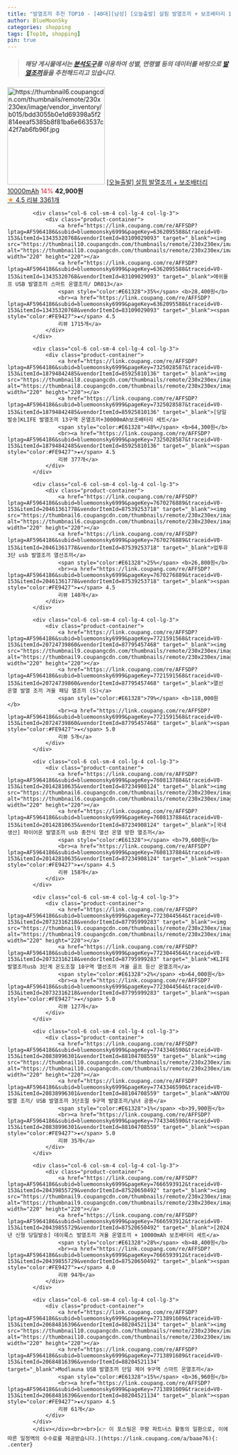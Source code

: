 ```yaml
---
title: "발열조끼 추천 TOP10 - [40대][남성] [오늘출발] 살핌 발열조끼 + 보조배터리 10000mAh"
author: BlueMoonSky
categories: shopping
tags: [Top10, shopping]
pin: true
---
```


> ##### 해당 게시물에서는 [**분석도구**](https://itemscout.io/)를 이용하여 **성별**, **연령별** 등의 데이터를 바탕으로 [**발열조끼**](https://link.coupang.com/a/baae76)들을 추천해드리고 있습니다.
<div class="container"><div class="row">
            <div class="col-6 col-sm-4 col-lg-4 col-lg-3">
                <div class="product-container">
                    <a href="https://link.coupang.com/re/AFFSDP?lptag=AF5964186&subid=bluemoonsky6999&pageKey=7632712215&traceid=V0-153&itemId=20261765470&vendorItemId=79555192465" target="_blank"><img src="https://thumbnail6.coupangcdn.com/thumbnails/remote/230x230ex/image/vendor_inventory/b015/bdd3055b0e1d69398a5f2814eeaf5385b8f81ba6e663537c42f7ab6fb96f.jpg" alt="https://thumbnail6.coupangcdn.com/thumbnails/remote/230x230ex/image/vendor_inventory/b015/bdd3055b0e1d69398a5f2814eeaf5385b8f81ba6e663537c42f7ab6fb96f.jpg" width="220" height="220"></a>
                    <a href="https://link.coupang.com/re/AFFSDP?lptag=AF5964186&subid=bluemoonsky6999&pageKey=7632712215&traceid=V0-153&itemId=20261765470&vendorItemId=79555192465" target="_blank">[오늘출발] 살핌 발열조끼 + 보조배터리 10000mAh</a>
                    <span style="color:#E61328">14%</span> <b>42,900원</b>
                    <br><a href="https://link.coupang.com/re/AFFSDP?lptag=AF5964186&subid=bluemoonsky6999&pageKey=7632712215&traceid=V0-153&itemId=20261765470&vendorItemId=79555192465" target="_blank"><span style="color:#FE9427">★</span> 4.5
                    리뷰 3361개</a>
                </div>
            </div>
            
            <div class="col-6 col-sm-4 col-lg-4 col-lg-3">
                <div class="product-container">
                    <a href="https://link.coupang.com/re/AFFSDP?lptag=AF5964186&subid=bluemoonsky6999&pageKey=6362095588&traceid=V0-153&itemId=13435320768&vendorItemId=83109029093" target="_blank"><img src="https://thumbnail10.coupangcdn.com/thumbnails/remote/230x230ex/image/vendor_inventory/bdb8/eb5fd8b91672c8d9c9e6fc85767b8560493813102ad916c8db0c493eade3.jpg" alt="https://thumbnail10.coupangcdn.com/thumbnails/remote/230x230ex/image/vendor_inventory/bdb8/eb5fd8b91672c8d9c9e6fc85767b8560493813102ad916c8db0c493eade3.jpg" width="220" height="220"></a>
                    <a href="https://link.coupang.com/re/AFFSDP?lptag=AF5964186&subid=bluemoonsky6999&pageKey=6362095588&traceid=V0-153&itemId=13435320768&vendorItemId=83109029093" target="_blank">에쉬울프 USB 발열조끼 스마트 온열조끼/ DR013</a>
                    <span style="color:#E61328">35%</span> <b>28,400원</b>
                    <br><a href="https://link.coupang.com/re/AFFSDP?lptag=AF5964186&subid=bluemoonsky6999&pageKey=6362095588&traceid=V0-153&itemId=13435320768&vendorItemId=83109029093" target="_blank"><span style="color:#FE9427">★</span> 4.5
                    리뷰 1715개</a>
                </div>
            </div>
            
            <div class="col-6 col-sm-4 col-lg-4 col-lg-3">
                <div class="product-container">
                    <a href="https://link.coupang.com/re/AFFSDP?lptag=AF5964186&subid=bluemoonsky6999&pageKey=7325028587&traceid=V0-153&itemId=18794842485&vendorItemId=85925810136" target="_blank"><img src="https://thumbnail8.coupangcdn.com/thumbnails/remote/230x230ex/image/vendor_inventory/53d0/8713423ffbc854eaf62587b0203944a5689fddebf18ddd14b41568a05219.jpg" alt="https://thumbnail8.coupangcdn.com/thumbnails/remote/230x230ex/image/vendor_inventory/53d0/8713423ffbc854eaf62587b0203944a5689fddebf18ddd14b41568a05219.jpg" width="220" height="220"></a>
                    <a href="https://link.coupang.com/re/AFFSDP?lptag=AF5964186&subid=bluemoonsky6999&pageKey=7325028587&traceid=V0-153&itemId=18794842485&vendorItemId=85925810136" target="_blank">[당일발송]KLIFE 발열조끼 13구역 온열조끼+30000mAh보조배터리 세트</a>
                    <span style="color:#E61328">48%</span> <b>64,300원</b>
                    <br><a href="https://link.coupang.com/re/AFFSDP?lptag=AF5964186&subid=bluemoonsky6999&pageKey=7325028587&traceid=V0-153&itemId=18794842485&vendorItemId=85925810136" target="_blank"><span style="color:#FE9427">★</span> 4.5
                    리뷰 377개</a>
                </div>
            </div>
            
            <div class="col-6 col-sm-4 col-lg-4 col-lg-3">
                <div class="product-container">
                    <a href="https://link.coupang.com/re/AFFSDP?lptag=AF5964186&subid=bluemoonsky6999&pageKey=7670276889&traceid=V0-153&itemId=20461361778&vendorItemId=87539253718" target="_blank"><img src="https://thumbnail6.coupangcdn.com/thumbnails/remote/230x230ex/image/vendor_inventory/3c99/d54b1468e3868775ea01479fde2e82988c309fb9749d44f0d59dd9171e87.png" alt="https://thumbnail6.coupangcdn.com/thumbnails/remote/230x230ex/image/vendor_inventory/3c99/d54b1468e3868775ea01479fde2e82988c309fb9749d44f0d59dd9171e87.png" width="220" height="220"></a>
                    <a href="https://link.coupang.com/re/AFFSDP?lptag=AF5964186&subid=bluemoonsky6999&pageKey=7670276889&traceid=V0-153&itemId=20461361778&vendorItemId=87539253718" target="_blank">업투유 3단 usb 발열조끼 열선조끼</a>
                    <span style="color:#E61328">25%</span> <b>26,800원</b>
                    <br><a href="https://link.coupang.com/re/AFFSDP?lptag=AF5964186&subid=bluemoonsky6999&pageKey=7670276889&traceid=V0-153&itemId=20461361778&vendorItemId=87539253718" target="_blank"><span style="color:#FE9427">★</span> 4.5
                    리뷰 140개</a>
                </div>
            </div>
            
            <div class="col-6 col-sm-4 col-lg-4 col-lg-3">
                <div class="product-container">
                    <a href="https://link.coupang.com/re/AFFSDP?lptag=AF5964186&subid=bluemoonsky6999&pageKey=7721591568&traceid=V0-153&itemId=20724739860&vendorItemId=87795457468" target="_blank"><img src="https://thumbnail9.coupangcdn.com/thumbnails/remote/230x230ex/image/vendor_inventory/87a7/bd3f8bcfe1d9898078f23f14f3214fbea2320ef6189be9ec77948dc2c531.jpg" alt="https://thumbnail9.coupangcdn.com/thumbnails/remote/230x230ex/image/vendor_inventory/87a7/bd3f8bcfe1d9898078f23f14f3214fbea2320ef6189be9ec77948dc2c531.jpg" width="220" height="220"></a>
                    <a href="https://link.coupang.com/re/AFFSDP?lptag=AF5964186&subid=bluemoonsky6999&pageKey=7721591568&traceid=V0-153&itemId=20724739860&vendorItemId=87795457468" target="_blank">열선 온열 발열 조끼 겨울 패딩 열조끼 (S)</a>
                    <span style="color:#E61328">79%</span> <b>118,000원</b>
                    <br><a href="https://link.coupang.com/re/AFFSDP?lptag=AF5964186&subid=bluemoonsky6999&pageKey=7721591568&traceid=V0-153&itemId=20724739860&vendorItemId=87795457468" target="_blank"><span style="color:#FE9427">★</span> 5.0
                    리뷰 5개</a>
                </div>
            </div>
            
            <div class="col-6 col-sm-4 col-lg-4 col-lg-3">
                <div class="product-container">
                    <a href="https://link.coupang.com/re/AFFSDP?lptag=AF5964186&subid=bluemoonsky6999&pageKey=7608137884&traceid=V0-153&itemId=20142810635&vendorItemId=87234908124" target="_blank"><img src="https://thumbnail6.coupangcdn.com/thumbnails/remote/230x230ex/image/vendor_inventory/4874/3df78e014c3713f9fcd9aa62ee68ec09652f72aa11b3b881fd81569c5085.png" alt="https://thumbnail6.coupangcdn.com/thumbnails/remote/230x230ex/image/vendor_inventory/4874/3df78e014c3713f9fcd9aa62ee68ec09652f72aa11b3b881fd81569c5085.png" width="220" height="220"></a>
                    <a href="https://link.coupang.com/re/AFFSDP?lptag=AF5964186&subid=bluemoonsky6999&pageKey=7608137884&traceid=V0-153&itemId=20142810635&vendorItemId=87234908124" target="_blank">[국내생산] 파이어온 발열조끼 usb 충전식 열선 온열 방한 열조끼</a>
                    <span style="color:#E61328"></span> <b>79,600원</b>
                    <br><a href="https://link.coupang.com/re/AFFSDP?lptag=AF5964186&subid=bluemoonsky6999&pageKey=7608137884&traceid=V0-153&itemId=20142810635&vendorItemId=87234908124" target="_blank"><span style="color:#FE9427">★</span> 4.5
                    리뷰 158개</a>
                </div>
            </div>
            
            <div class="col-6 col-sm-4 col-lg-4 col-lg-3">
                <div class="product-container">
                    <a href="https://link.coupang.com/re/AFFSDP?lptag=AF5964186&subid=bluemoonsky6999&pageKey=7723044564&traceid=V0-153&itemId=20732316218&vendorItemId=87795999283" target="_blank"><img src="https://thumbnail9.coupangcdn.com/thumbnails/remote/230x230ex/image/vendor_inventory/9a8c/7ad1099775def202edf037717de680d813ef1a8afba03b4c5b8c19ef910d.jpg" alt="https://thumbnail9.coupangcdn.com/thumbnails/remote/230x230ex/image/vendor_inventory/9a8c/7ad1099775def202edf037717de680d813ef1a8afba03b4c5b8c19ef910d.jpg" width="220" height="220"></a>
                    <a href="https://link.coupang.com/re/AFFSDP?lptag=AF5964186&subid=bluemoonsky6999&pageKey=7723044564&traceid=V0-153&itemId=20732316218&vendorItemId=87795999283" target="_blank">KLIFE 발열조끼usb 3단계 온도조절 18구역 열선조끼 겨울 골프 등산 온열조끼</a>
                    <span style="color:#E61328">2%</span> <b>64,000원</b>
                    <br><a href="https://link.coupang.com/re/AFFSDP?lptag=AF5964186&subid=bluemoonsky6999&pageKey=7723044564&traceid=V0-153&itemId=20732316218&vendorItemId=87795999283" target="_blank"><span style="color:#FE9427">★</span> 5.0
                    리뷰 127개</a>
                </div>
            </div>
            
            <div class="col-6 col-sm-4 col-lg-4 col-lg-3">
                <div class="product-container">
                    <a href="https://link.coupang.com/re/AFFSDP?lptag=AF5964186&subid=bluemoonsky6999&pageKey=7743346590&traceid=V0-153&itemId=20838996301&vendorItemId=88104708559" target="_blank"><img src="https://thumbnail10.coupangcdn.com/thumbnails/remote/230x230ex/image/vendor_inventory/9c1c/ffa508fb6f8f1fc8fd0d4c7a5537f67813773a44755748a71f11107d0ac8.jpg" alt="https://thumbnail10.coupangcdn.com/thumbnails/remote/230x230ex/image/vendor_inventory/9c1c/ffa508fb6f8f1fc8fd0d4c7a5537f67813773a44755748a71f11107d0ac8.jpg" width="220" height="220"></a>
                    <a href="https://link.coupang.com/re/AFFSDP?lptag=AF5964186&subid=bluemoonsky6999&pageKey=7743346590&traceid=V0-153&itemId=20838996301&vendorItemId=88104708559" target="_blank">ANYOU발열 조끼/ USB 발열조끼 3단조절 9구역 발열조끼/남녀 공용</a>
                    <span style="color:#E61328">1%</span> <b>39,900원</b>
                    <br><a href="https://link.coupang.com/re/AFFSDP?lptag=AF5964186&subid=bluemoonsky6999&pageKey=7743346590&traceid=V0-153&itemId=20838996301&vendorItemId=88104708559" target="_blank"><span style="color:#FE9427">★</span> 5.0
                    리뷰 35개</a>
                </div>
            </div>
            
            <div class="col-6 col-sm-4 col-lg-4 col-lg-3">
                <div class="product-container">
                    <a href="https://link.coupang.com/re/AFFSDP?lptag=AF5964186&subid=bluemoonsky6999&pageKey=7666593912&traceid=V0-153&itemId=20439855729&vendorItemId=87520650492" target="_blank"><img src="https://thumbnail9.coupangcdn.com/thumbnails/remote/230x230ex/image/vendor_inventory/b519/905cff0b36fe5c1de401d949f9c704b199b5e1621d941b33ba165a8803c5.png" alt="https://thumbnail9.coupangcdn.com/thumbnails/remote/230x230ex/image/vendor_inventory/b519/905cff0b36fe5c1de401d949f9c704b199b5e1621d941b33ba165a8803c5.png" width="220" height="220"></a>
                    <a href="https://link.coupang.com/re/AFFSDP?lptag=AF5964186&subid=bluemoonsky6999&pageKey=7666593912&traceid=V0-153&itemId=20439855729&vendorItemId=87520650492" target="_blank">[2024년 신형 당일발송] 데이룩스 발열조끼 겨울 온열조끼 + 10000mAh 보조배터리 세트</a>
                    <span style="color:#E61328">28%</span> <b>48,400원</b>
                    <br><a href="https://link.coupang.com/re/AFFSDP?lptag=AF5964186&subid=bluemoonsky6999&pageKey=7666593912&traceid=V0-153&itemId=20439855729&vendorItemId=87520650492" target="_blank"><span style="color:#FE9427">★</span> 4.0
                    리뷰 94개</a>
                </div>
            </div>
            
            <div class="col-6 col-sm-4 col-lg-4 col-lg-3">
                <div class="product-container">
                    <a href="https://link.coupang.com/re/AFFSDP?lptag=AF5964186&subid=bluemoonsky6999&pageKey=7713891609&traceid=V0-153&itemId=20684816396&vendorItemId=88204521134" target="_blank"><img src="https://thumbnail10.coupangcdn.com/thumbnails/remote/230x230ex/image/vendor_inventory/31f3/54e1626ebd2abcf603173040dbe1460d10d2c1c8445a686d4cd9f2d20591.jpg" alt="https://thumbnail10.coupangcdn.com/thumbnails/remote/230x230ex/image/vendor_inventory/31f3/54e1626ebd2abcf603173040dbe1460d10d2c1c8445a686d4cd9f2d20591.jpg" width="220" height="220"></a>
                    <a href="https://link.coupang.com/re/AFFSDP?lptag=AF5964186&subid=bluemoonsky6999&pageKey=7713891609&traceid=V0-153&itemId=20684816396&vendorItemId=88204521134" target="_blank">Modlauna USB 발열조끼 단일 제어 9구역 스마트 온열조끼</a>
                    <span style="color:#E61328">15%</span> <b>36,960원</b>
                    <br><a href="https://link.coupang.com/re/AFFSDP?lptag=AF5964186&subid=bluemoonsky6999&pageKey=7713891609&traceid=V0-153&itemId=20684816396&vendorItemId=88204521134" target="_blank"><span style="color:#FE9427">★</span> 4.5
                    리뷰 61개</a>
                </div>
            </div>
            </div></div><br><br>[👉 이 포스팅은 쿠팡 파트너스 활동의 일환으로, 이에 따른 일정액의 수수료를 제공받습니다.](https://link.coupang.com/a/baae76){: .center}